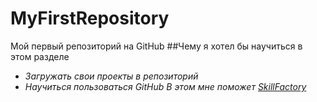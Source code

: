 # MyFirstRepository
Мой первый репозиторий на GitHub
##Чему я хотел бы научиться в этом разделе
* *Загружать свои проекты в репозиторий*
* *Научиться пользоваться GitHub*
*В этом мне поможет [SkillFactory](https://lms.skillfactory.ru/courses/course-v1:SkillFactory+CDEV+2021/courseware/eb043ffc373b4d3aab2abf2816f9695a/08bc860288a24248ad5aec35f1e9662e/1?activate_block_id=block-v1%3ASkillFactory%2BCDEV%2B2021%2Btype%40vertical%2Bblock%40c876a1fda7754de393014aef54f8c8ac)*
